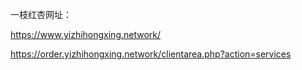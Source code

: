 一枝红杏网址：

<https://www.yizhihongxing.network/>

<https://order.yizhihongxing.network/clientarea.php?action=services>

